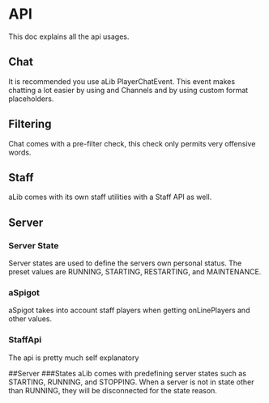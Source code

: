 # API
This doc explains all the api usages.

## Chat
It is recommended you use aLib PlayerChatEvent. This event makes chatting a lot easier by using and Channels
and by using custom format placeholders. 

## Filtering
Chat comes with a pre-filter check, this check only permits very offensive words. 

## Staff
aLib comes with its own staff utilities with a Staff API as well.

## Server

### Server State
Server states are used to define the servers own personal status. The preset values are RUNNING, STARTING, RESTARTING, 
and MAINTENANCE.

### aSpigot
aSpigot takes into account staff players when getting onLinePlayers and other values.

### StaffApi
The api is pretty much self explanatory 

##Server
###States
aLib comes with predefining server states such as STARTING, RUNNING, and STOPPING.
When a server is not in state other than RUNNING, they will be disconnected for the state reason.

